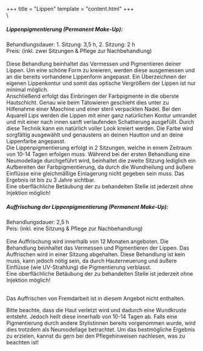 +++
title = "Lippen"
template = "content.html"
+++
\
\
<div class="p-5">
<h5 class="font-bold">Lippenpigmentierung (Permanent Make-Up):</h5>
Behandlungsdauer: 1. Sitzung: 3,5 h, 2. Sitzung: 2 h<br/>
Preis: (inkl. zwei Sitzungen & Pflege zur Nachbehandlung)<br/>
<br/>
Diese Behandlung beinhaltet das Vermessen und Pigmentieren deiner Lippen. Um eine schöne Form zu kreieren, werden diese ausgemessen und an die bereits vorhandene Lippenform angepasst. Ein Überzeichnen der eigenen Lippenkontur und somit das optische Vergrößern der Lippen ist nur minimal möglich.<br/>
Anschließend erfolgt das Einbringen der Farbpigmente in die oberste Hautschicht. Genau wie beim Tätowieren geschieht dies unter zu Hilfenahme einer Maschine und einer steril verpackten Nadel. Bei den Aquarell Lips werden die Lippen mit einer ganz natürlichen Kontur umrandet und mit einer nach innen sanft verlaufenden Schattierung ausgefüllt. Durch diese Technik kann ein natürlich voller Look kreiert werden. Die Farbe wird sorgfältig ausgewählt und genaustens an deinen Hautton und an deine Lippenfarbe angepasst.<br/>
Die Lippenpigmentierung erfolgt in 2 Sitzungen, welche in einem Zeitraum von 10-14 Tagen erfolgen muss. Während bei der ersten Behandlung eine Neumodellage durchgeführt wird, beinhaltet die zweite Sitzung lediglich ein Aufbereiten der Farbpigmentierung, da durch die Wundheilung und äußere Einflüsse eine gleichmäßige Einlagerung nicht gegeben sein muss. Das Ergebnis ist bis zu 3 Jahre sichtbar.<br/>
Eine oberflächliche Betäubung der zu behandelten Stelle ist jederzeit ohne Injektion möglich!
</div>

<div class="bg-price3 flex flex-col md:flex-row relative text-white">
    <div class="relative md:w-1/5">
        <img class="w-full" src="img/lippen.jpg" alt="">
    </div>
    <div class="flex-1 justify-between p-4 leading-normal">
        <h5 class="font-bold">Auffrischung der Lippenpigmentierung (Permanent Make-Up):</h5>
        Behandlungsdauer: 2,5 h<br/>
        Peis: (inkl. eine Sitzung & Pflege zur Nachbehandlung)<br/>
        <br/>
        Eine Auffrischung wird innerhalb von 12 Monaten angeboten. Die Behandlung beinhaltet das Vermessen und Pigmentieren der Lippen. Das Auffrischen wird in einer Sitzung abgehalten. Diese Behandlung ist kein muss, kann jedoch nötig sein, da durch Hauterneuerung und äußere Einflüsse (wie UV-Strahlung) die Pigmentierung verblasst.<br/>
        Eine oberflächliche Betäubung der zu behandelten Stelle ist jederzeit ohne Injektion möglich!<br/>
        <br/>
     <p class="italic">Das Auffrischen von Fremdarbeit ist in diesem Angebot nicht enthalten.</p>   
    </div>
</div>

<div class="p-5 italic">
Bitte beachte, dass die Haut verletzt wird und dadurch eine Wundkruste entsteht. Jedoch heilt diese innerhalb von 10-14 Tagen ab. Falls eine Pigmentierung durch andere Stylistinnen bereits vorgenommen wurde, wird dies trotzdem als Neumodellage betrachtet. Um das bestmögliche Ergebnis zu erzielen, kannst du gern bei den Pflegehinweisen nachlesen, was zu beachten ist!
</div>
